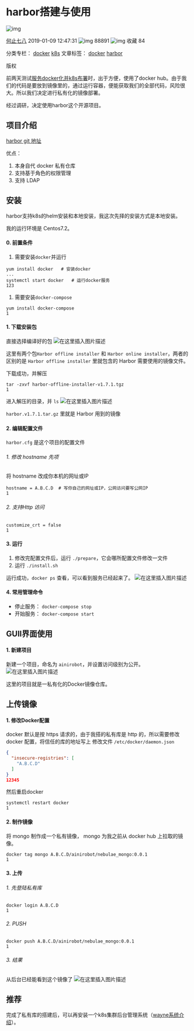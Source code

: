 # harbor搭建与使用

![img](https://csdnimg.cn/release/blogv2/dist/pc/img/original.png)

[何止七八](https://blog.csdn.net/qq_24095941) 2019-01-09 12:47:31 ![img](https://csdnimg.cn/release/blogv2/dist/pc/img/articleReadEyes.png) 88891 ![img](https://csdnimg.cn/release/blogv2/dist/pc/img/tobarCollect.png) 收藏 84

分类专栏： [docker](https://blog.csdn.net/qq_24095941/category_8591529.html) [k8s](https://blog.csdn.net/qq_24095941/category_8591528.html) 文章标签： [docker](https://www.csdn.net/tags/Ntjakg4sNzAwMC1ibG9n.html) [harbor](https://www.csdn.net/tags/MtjaQgysNTA3NTItYmxvZwO0O0OO0O0O.html)

版权

前两天测试[服务docker化并k8s布署](https://blog.csdn.net/qq_24095941/article/details/85761609)时，出于方便，使用了docker hub。由于我们的代码是要放到镜像里的，通过运行容器，便能获取我们的全部代码，风险很大。所以我们决定进行私有化的镜像部署。

经过调研，决定使用harbor这个开源项目。

## 项目介绍

[harbor git 地址](https://github.com/goharbor/harbor)

优点：

1. 本身自代 docker 私有仓库
2. 支持基于角色的权限管理
3. 支持 LDAP

## 安装

harbor支持k8s的helm安装和本地安装，我这次先择的安装方式是本地安装。

我的运行环境是 Centos7.2。

#### 0. 前置条件

1. 需要安装`docker`并运行

```shell
yum install docker   # 安装docker
...
systemctl start docker   # 运行docker服务
123
```

1. 需要安装`docker-compose`

```shell
yum install docker-compose
1
```

#### 1. 下载安装包

直接选择编译好的包
![在这里插入图片描述](https://img-blog.csdnimg.cn/2019010911514271.png?x-oss-process=image/watermark,type_ZmFuZ3poZW5naGVpdGk,shadow_10,text_aHR0cHM6Ly9ibG9nLmNzZG4ubmV0L3FxXzI0MDk1OTQx,size_16,color_FFFFFF,t_70)

这里有两个包`Harbor offline installer` 和 `Harbor online installer`，两者的区别的是 `Harbor offline installer` 里就包含的 Harbor 需要使用的镜像文件。

下载成功，并解压

```shell
tar -zxvf harbor-offline-installer-v1.7.1.tgz
1
```

进入解压的目录，并 `ls`
![在这里插入图片描述](https://img-blog.csdnimg.cn/2019010911582242.png)

`harbor.v1.7.1.tar.gz` 里就是 Harbor 用到的镜像

#### 2. 编辑配置文件

`harbor.cfg` 是这个项目的配置文件

###### 1. 修改 hostname 先项

将 hostname 改成你本机的网址或IP

```shell
hostname = A.B.C.D  # 写你自己的网址或IP，公网访问要写公网IP
1
```

###### 2. 支持Http 访问

```shell
customize_crt = false
1
```

#### 3. 运行

1. 修改完配置文件后，运行 `./prepare`，它会哪所配置文件修改一文件
2. 运行 `./install.sh`

运行成功，`docker ps` 查看，可以看到服务已经起来了。
![在这里插入图片描述](https://img-blog.csdnimg.cn/20190109122127147.png)

#### 4. 常用管理命令

- 停止服务： `docker-compose stop`
- 开始服务： `docker-compose start`

## GUIl界面使用

#### 1. 新建项目

新建一个项目，命名为 `ainirobot`，并设置访问级别为公开。
![在这里插入图片描述](https://img-blog.csdnimg.cn/20190109122657903.png)

这里的项目就是一私有化的Docker镜像仓库。

## 上传镜像

#### 1. 修改Docker配置

docker 默认是按 https 请求的，由于我搭的私有库是 http 的，所以需要修改 docker 配置，将信任的库的地址写上
修改文件 `/etc/docker/daemon.json`

```json
{
  "insecure-registries": [
    "A.B.C.D"
  ]
}
12345
```

然后重启docker

```shell
systemctl restart docker
1
```

#### 2. 制作镜像

将 mongo 制作成一个私有镜像， mongo 为我之前从 docker hub 上拉取的镜像。

```shell
docker tag mongo A.B.C.D/ainirobot/nebulae_mongo:0.0.1
1
```

#### 3. 上传

###### 1. 先登陆私有库

```shell
docker login A.B.C.D
1
```

###### 2. PUSH

```shell
docker push A.B.C.D/ainirobot/nebulae_mongo:0.0.1
1
```

###### 3. 结果

从后台已经能看到这个镜像了
![在这里插入图片描述](https://img-blog.csdnimg.cn/20190109123759895.png?x-oss-process=image/watermark,type_ZmFuZ3poZW5naGVpdGk,shadow_10,text_aHR0cHM6Ly9ibG9nLmNzZG4ubmV0L3FxXzI0MDk1OTQx,size_16,color_FFFFFF,t_70)

## 推荐

完成了私有库的搭建后，可以再安装一个k8s集群后台管理系统（[wayne系统介绍](https://blog.csdn.net/qq_24095941/article/details/86519202)）。